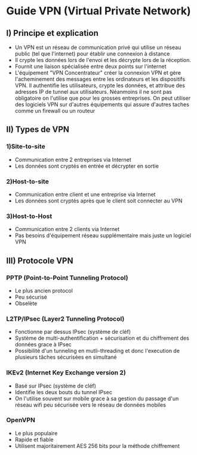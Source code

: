 # Guide VPN (Virtual Private Network)

## I) Principe et explication

* Un VPN est un réseau de communication privé qui utilise un réseau public (tel que l'internet) pour établir une connexion à distance
* Il crypte les données lors de l'envoi et les décrypte lors de la réception.
* Fournit une liaison spécialisée entre deux points sur l'internet
* L'équipement "VPN Concentrateur" créer la connexion VPN et gère l'acheminement des messages entre les ordinateurs et les dispositifs VPN. Il authentifie les utilisateurs, crypte les données, et attribue des adresses IP de tunnel aux utilisateurs. Néanmoins il ne sont pas obligatoire on l'utilise que pour les grosses entreprises. On peut utiliser des logiciels VPN sur d'autres équipements qui assure d'autres taches comme un firewall ou un routeur

## II) Types de VPN

### 1)Site-to-site
* Communication entre 2 entreprises via Internet
* Les données sont cryptés en entrée et décrypter en sortie

### 2)Host-to-site
* Communication entre client et une entreprise via Internet
* Les données sont cryptés après que le client soit connecter au VPN 

### 3)Host-to-Host
* Communication entre 2 clients via Internet
* Pas besoins d'équipement réseau supplémentaire mais juste un logiciel VPN

## III) Protocole VPN

### PPTP (Point-to-Point Tunneling Protocol)
* Le plus ancien protocol 
* Peu sécurisé 
* Obselète

### L2TP/IPsec (Layer2 Tunneling Protocol)
* Fonctionne par dessus IPsec (système de cléf)
* Système de multi-authentification +  sécurisation et du chiffrement des données grace à IPsec
* Possibilité d'un tunneling en mutli-threading et donc l'execution de plusieurs tâches sécurisées en simultané

### IKEv2 (Internet Key Exchange version 2)
* Basé sur IPsec (système de cléf)
* Identifie les deux bouts du tunnel IPsec
* On l'utilise souvent sur mobile grace à sa gestion du passage d'un réseau wifi peu sécurisée vers le réseau de données mobiles
### OpenVPN
* Le plus populaire
* Rapide et fiable
* Utilisent majoritairement AES 256 bits pour la méthode chiffrement
